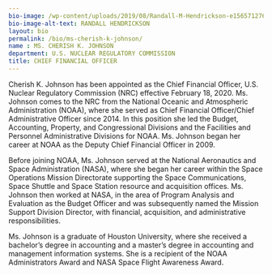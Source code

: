 ```yaml
---
bio-image: /wp-content/uploads/2019/08/Randall-M-Hendrickson-e1565712767945-215x300.jpg
bio-image-alt-text: RANDALL HENDRICKSON
layout: bio
permalink: /bio/ms-cherish-k-johnson/
name : MS. CHERISH K. JOHNSON
department: U.S. NUCLEAR REGULATORY COMMISSION
title: CHIEF FINANCIAL OFFICER
---
```


Cherish K. Johnson has been appointed as the Chief Financial Officer, U.S. Nuclear Regulatory Commission (NRC) effective February 18, 2020. Ms. Johnson comes to the NRC from the National Oceanic and Atmospheric Administration (NOAA), where she served as Chief Financial Officer/Chief Administrative Officer since 2014. In this position she led the Budget, Accounting, Property, and Congressional Divisions and the Facilities and Personnel Administrative Divisions for NOAA. Ms. Johnson began her career at NOAA as the Deputy Chief Financial Officer in 2009.

Before joining NOAA, Ms. Johnson served at the National Aeronautics and Space Administration (NASA), where she began her career within the Space Operations Mission Directorate supporting the Space Communications, Space Shuttle and Space Station resource and acquisition offices. Ms. Johnson then worked at NASA, in the area of Program Analysis and Evaluation as the Budget Officer and was subsequently named the Mission Support Division Director, with financial, acquisition, and administrative responsibilities.

Ms. Johnson is a graduate of Houston University, where she received a bachelor’s degree in accounting and a master’s degree in accounting and management information systems. She is a recipient of the NOAA Administrators Award and NASA Space Flight Awareness Award.
